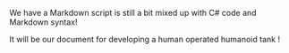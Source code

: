 We have a Markdown script is still a bit mixed up with C# code and Markdown syntax!

It will be our document for developing a human operated humanoid tank !

